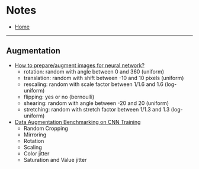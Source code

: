 # Notes

- [Home](../README.md)

---

## Augmentation
- [How to prepare/augment images for neural network?](https://datascience.stackexchange.com/questions/5224/how-to-prepare-augment-images-for-neural-network)
    - rotation: random with angle between 0 and 360 (uniform)
    - translation: random with shift between -10 and 10 pixels (uniform)
    - rescaling: random with scale factor between 1/1.6 and 1.6 (log-uniform)
    - flipping: yes or no (bernoulli)
    - shearing: random with angle between -20 and 20 (uniform)
    - stretching: random with stretch factor between 1/1.3 and 1.3 (log-uniform)
- [Data Augmentation Benchmarking on CNN Training](https://gombru.github.io/2017/09/14/data_augmentation/)
    - Random Cropping
    - Mirroring
    - Rotation
    - Scaling
    - Color jitter
    - Saturation and Value jitter

